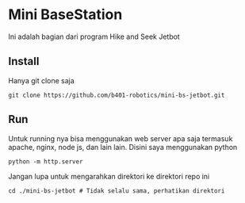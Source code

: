 # Mini BaseStation

Ini adalah bagian dari program Hike and Seek Jetbot

## Install

Hanya git clone saja

```
git clone https://github.com/b401-robotics/mini-bs-jetbot.git
```

## Run

Untuk running nya bisa menggunakan web server apa saja termasuk apache, nginx, node js, dan lain lain.
Disini saya menggunakan python

```
python -m http.server
```

Jangan lupa untuk mengarahkan direktori ke direktori repo ini

```
cd ./mini-bs-jetbot # Tidak selalu sama, perhatikan direktori
```
